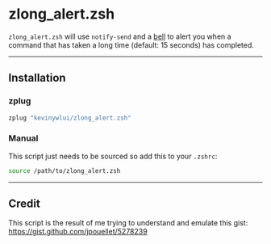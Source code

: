 # zlong_alert.zsh

`zlong_alert.zsh` will use `notify-send` and a
[bell](https://en.wikipedia.org/wiki/Bell_character) to alert you when a
command that has taken a long time (default: 15 seconds) has completed.

---

## Installation

### zplug

```bash
zplug "kevinywlui/zlong_alert.zsh"
```

### Manual 

This script just needs to be sourced so add this to your `.zshrc`:
```bash
source /path/to/zlong_alert.zsh
```

---

## Credit

This script is the result of me trying to understand and emulate this gist:
<https://gist.github.com/jpouellet/5278239>
